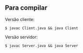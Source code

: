 ## Para compilar

Versão cliente:
```
$ javac Client.java && java Client
```

Versão servidor:
```
$ javac Server.java && java Server
```

